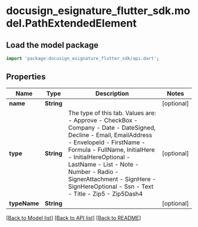 # docusign_esignature_flutter_sdk.model.PathExtendedElement

## Load the model package
```dart
import 'package:docusign_esignature_flutter_sdk/api.dart';
```

## Properties
Name | Type | Description | Notes
------------ | ------------- | ------------- | -------------
**name** | **String** |  | [optional] 
**type** | **String** | The type of this tab. Values are:  - Approve - CheckBox - Company - Date - DateSigned, Decline - Email, EmailAddress - EnvelopeId - FirstName - Formula - FullName, InitialHere - InitialHereOptional - LastName - List - Note - Number - Radio - SignerAttachment - SignHere - SignHereOptional - Ssn - Text - Title - Zip5 - Zip5Dash4  | [optional] 
**typeName** | **String** |  | [optional] 

[[Back to Model list]](../README.md#documentation-for-models) [[Back to API list]](../README.md#documentation-for-api-endpoints) [[Back to README]](../README.md)


